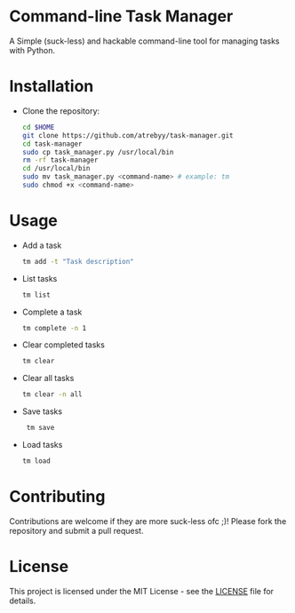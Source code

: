 # Command-line Task Manager

A Simple (suck-less) and hackable command-line tool for managing tasks with Python.

# Installation

- Clone the repository:

   ```bash
   cd $HOME
   git clone https://github.com/atrebyy/task-manager.git
   cd task-manager
   sudo cp task_manager.py /usr/local/bin
   rm -rf task-manager
   cd /usr/local/bin
   sudo mv task_manager.py <command-name> # example: tm
   sudo chmod +x <command-name>

# Usage

- Add a task
   ```bash
   tm add -t "Task description"

- List tasks
   ```bash
   tm list

- Complete a task
   ```bash
   tm complete -n 1

- Clear completed tasks
   ```bash
   tm clear

- Clear all tasks
   ```bash
   tm clear -n all

- Save tasks
  ```bash
   tm save

- Load tasks
  ```bash
  tm load

# Contributing
Contributions are welcome if they are more suck-less ofc ;)! Please fork the repository and submit a pull request.

# License
This project is licensed under the MIT License - see the [LICENSE](https://github.com/atrebyy/task-manager/blob/main/LICENSE) file for details.
